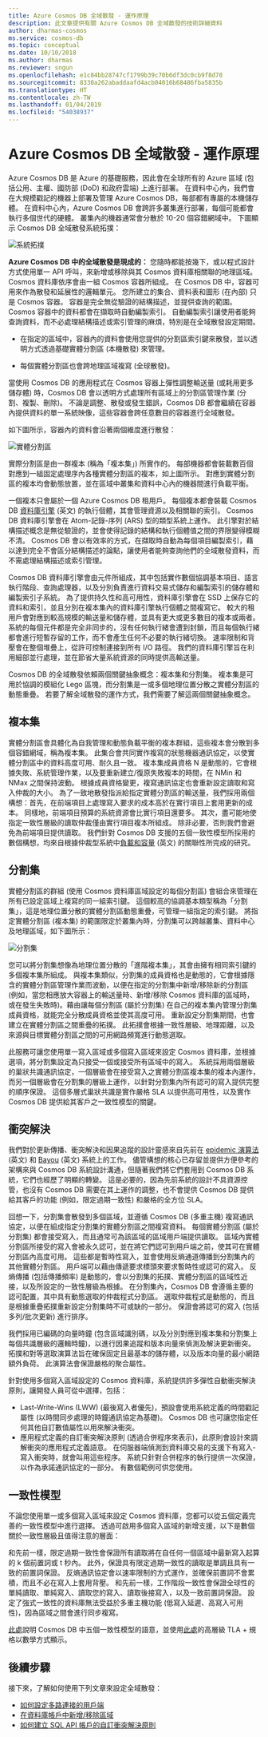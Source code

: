 ```yaml
---
title: Azure Cosmos DB 全域散發 - 運作原理
description: 此文章提供有關 Azure Cosmos DB 全域散發的技術詳細資料
author: dharmas-cosmos
ms.service: cosmos-db
ms.topic: conceptual
ms.date: 10/10/2018
ms.author: dharmas
ms.reviewer: sngun
ms.openlocfilehash: e1c84bb28747cf1799b39c70b6df3dc0cb9f8d78
ms.sourcegitcommit: 8330a262abaddaafd4acb04016b68486fba5835b
ms.translationtype: HT
ms.contentlocale: zh-TW
ms.lasthandoff: 01/04/2019
ms.locfileid: "54038937"
---
```

# <a name="azure-cosmos-db-global-distribution---under-the-hood"></a>Azure Cosmos DB 全域散發 - 運作原理

Azure Cosmos DB 是 Azure 的基礎服務，因此會在全球所有的 Azure 區域 (包括公用、主權、國防部 (DoD) 和政府雲端) 上進行部署。 在資料中心內，我們會在大規模戳記的機器上部署及管理 Azure Cosmos DB，每部都有專屬的本機儲存體。 在資料中心內，Azure Cosmos DB 會跨許多叢集進行部署，每個可能都會執行多個世代的硬體。 叢集內的機器通常會分散於 10-20 個容錯網域中。 下圖顯示 Cosmos DB 全域散發系統拓撲：

![系統拓撲](./media/global-dist-under-the-hood/distributed-system-topology.png)

**Azure Cosmos DB 中的全域散發是現成的：** 您隨時都能按幾下，或以程式設計方式使用單一 API 呼叫，來新增或移除與其 Cosmos 資料庫相關聯的地理區域。 Cosmos 資料庫依序會由一組 Cosmos 容器所組成。 在 Cosmos DB 中，容器可用來作為散發和延展性的邏輯單元。 您所建立的集合、資料表和圖形 (在內部) 只是 Cosmos 容器。 容器是完全無從驗證的結構描述，並提供查詢的範圍。 Cosmos 容器中的資料都會在擷取時自動編製索引。 自動編製索引讓使用者能夠查詢資料，而不必處理結構描述或索引管理的麻煩，特別是在全域散發設定期間。  

- 在指定的區域中，容器內的資料會使用您提供的分割區索引鍵來散發，並以透明方式透過基礎實體分割區 (本機散發) 來管理。  

- 每個實體分割區也會跨地理區域複寫 (全球散發)。 

當使用 Cosmos DB 的應用程式在 Cosmos 容器上彈性調整輸送量 (或耗用更多儲存體) 時，Cosmos DB 會以透明方式處理所有區域上的分割區管理作業 (分割、複製、刪除)。 不論是調整、散發或發生錯誤，Cosmos DB 都會繼續在容器內提供資料的單一系統映像，這些容器會跨任意數目的容器進行全域散發。  

如下圖所示，容器內的資料會沿著兩個維度進行散發：  

![實體分割區](./media/global-dist-under-the-hood/distribution-of-resource-partitions.png)

實際分割區是由一群複本 (稱為「複本集」) 所實作的。 每部機器都會裝載數百個對應到一組固定處理序內各種實體分割區的複本，如上圖所示。 對應到實體分割區的複本均會動態放置，並在區域中叢集和資料中心內的機器間進行負載平衡。  

一個複本只會屬於一個 Azure Cosmos DB 租用戶。 每個複本都會裝載 Cosmos DB [資料庫引擎](https://www.vldb.org/pvldb/vol8/p1668-shukla.pdf) \(英文\) 的執行個體，其會管理資源以及相關聯的索引。 Cosmos DB 資料庫引擎會在 Atom-記錄-序列 (ARS) 型的類型系統上運作。 此引擎對於結構描述概念是無從驗證的，並會使得記錄的結構和執行個體值之間的界限變得模糊不清。 Cosmos DB 會以有效率的方式，在擷取時自動為每個項目編製索引，藉以達到完全不會區分結構描述的論點，讓使用者能夠查詢他們的全域散發資料，而不需處理結構描述或索引管理。

Cosmos DB 資料庫引擎會由元件所組成，其中包括實作數個協調基本項目、語言執行階段、查詢處理器，以及分別負責進行資料交易式儲存和編製索引的儲存體和編製索引子系統。 為了提供持久性和高可用性，資料庫引擎會在 SSD 上保存它的資料和索引，並且分別在複本集內的資料庫引擎執行個體之間複寫它。 較大的租用戶會對應到較高規模的輸送量和儲存體，並具有更大或更多數目的複本或兩者。 系統的每個元件都是完全非同步的，沒有任何執行緒會遭到封鎖，而且每個執行緒都會進行短暫存留的工作，而不會產生任何不必要的執行緒切換。 速率限制和背壓會在整個堆疊上，從許可控制連接到所有 I/O 路徑。 我們的資料庫引擎旨在利用細部並行處理，並在節省大量系統資源的同時提供高輸送量。

Cosmos DB 的全域散發依賴兩個關鍵抽象概念：複本集和分割集。 複本集是可用於協調的模組化 Lego 區塊，而分割集是一或多個地理位置分散之實體分割區的動態重疊。 若要了解全域散發的運作方式，我們需要了解這兩個關鍵抽象概念。 

## <a name="replica-sets"></a>複本集

實體分割區會具體化為自我管理和動態負載平衡的複本群組，這些複本會分散到多個容錯網域，稱為複本集。 此集合會共同實作複寫的狀態機器通訊協定，以使實體分割區中的資料高度可用、耐久且一致。 複本集成員資格 N 是動態的，它會根據失敗、系統管理作業，以及要重新建立/復原失敗複本的時間，在 NMin 和 NMax 之間保持波動。 根據成員資格變更，複寫通訊協定也會重新設定讀取和寫入仲裁的大小。 為了一致地散發指派給指定實體分割區的輸送量，我們採用兩個構想：首先，在前端項目上處理寫入要求的成本高於在實行項目上套用更新的成本。 同樣地，前端項目預算的系統資源會比實行項目還要多。 其次，盡可能地使指定一致性層級的讀取仲裁僅由實行項目複本所組成。 除非必要，否則我們會避免為前端項目提供讀取。 我們針對 Cosmos DB 支援的五個一致性模型所採用的數個構想，均來自根據仲裁型系統中[負載和容量](https://www.cs.utexas.edu/~lorenzo/corsi/cs395t/04S/notes/naor98load.pdf) \(英文\) 的關聯性所完成的研究。  

## <a name="partition-sets"></a>分割集

實體分割區的群組 (使用 Cosmos 資料庫區域設定的每個分割區) 會組合來管理在所有已設定區域上複寫的同一組索引鍵。 這個較高的協調基本類型稱為「分割集」，這是地理位置分散的實體分割區動態重疊，可管理一組指定的索引鍵。 將指定實體分割區 (複本集) 的範圍限定於叢集內時，分割集可以跨越叢集、資料中心及地理區域，如下圖所示：  

![分割集](./media/global-dist-under-the-hood/dynamic-overlay-of-resource-partitions.png)

您可以將分割集想像為地理位置分散的「進階複本集」，其會由擁有相同索引鍵的多個複本集所組成。 與複本集類似，分割集的成員資格也是動態的，它會根據隱含的實體分割區管理作業而波動，以便在指定的分割集中新增/移除新的分割區 (例如，當您相應放大容器上的輸送量時、新增/移除 Cosmos 資料庫的區域時，或在發生失敗時)。藉由讓每個分割區 (屬於分割集) 在自己的複本集內管理分割集成員資格，就能完全分散成員資格並使其高度可用。 重新設定分割集期間，也會建立在實體分割區之間重疊的拓撲。 此拓撲會根據一致性層級、地理距離，以及來源與目標實體分割區之間的可用網路頻寬進行動態選取。  

此服務可讓您使用單一寫入區域或多個寫入區域來設定 Cosmos 資料庫，並根據選項，將分割集設定為只接受一個或接受所有區域中的寫入。 系統採用兩個層級的巢狀共識通訊協定，一個層級會在接受寫入之實體分割區複本集的複本內運作，而另一個層級會在分割集的層級上運作，以針對分割集內所有認可的寫入提供完整的順序保證。 這個多層式巢狀共識是實作嚴格 SLA 以提供高可用性，以及實作 Cosmos DB 提供給其客戶之一致性模型的關鍵。  

## <a name="conflict-resolution"></a>衝突解決

我們對於更新傳播、衝突解決和因果追蹤的設計靈感來自先前在 [epidemic 演算法](https://www.cs.utexas.edu/~lorenzo/corsi/cs395t/04S/notes/naor98load.pdf) \(英文\) 和 [Bayou](https://zoo.cs.yale.edu/classes/cs422/2013/bib/terry95managing.pdf) \(英文\) 系統上的工作。 儘管構想的核心已存留並提供方便參考的架構來與 Cosmos DB 系統設計溝通，但隨著我們將它們套用到 Cosmos DB 系統，它們也經歷了明顯的轉變。 這是必要的，因為先前系統的設計不具資源控管，也沒有 Cosmos DB 需要在其上運作的調整，也不會提供 Cosmos DB 提供給其客戶的功能 (例如，限定過期一致性) 和嚴格的全方位 SLA。  

回想一下，分割集會散發到多個區域，並遵循 Cosmos DB (多重主機) 複寫通訊協定，以便在組成指定分割集的實體分割區之間複寫資料。 每個實體分割區 (屬於分割集) 都會接受寫入，而且通常可為該區域的區域用戶端提供讀取。 區域內實體分割區所接受的寫入會被永久認可，並在將它們認可到用戶端之前，使其可在實體分割區內高度可用。 這些都是暫時性寫入，並會使用反熵通道傳播到分割集內的其他實體分割區。 用戶端可以藉由傳遞要求標頭來要求暫時性或認可的寫入。 反熵傳播 (包括傳播頻率) 是動態的，會以分割集的拓撲、實體分割區的區域性近接，以及所設定的一致性層級為根據。 在分割集內，Cosmos DB 會遵循主要的認可配置，其中具有動態選取的仲裁程式分割區。 選取仲裁程式是動態的，而且是根據重疊拓撲重新設定分割集時不可或缺的一部分。 保證會將認可的寫入 (包括多列/批次更新) 進行排序。 

我們採用已編碼的向量時鐘 (包含區域識別碼，以及分別對應到複本集和分割集上每個共識層級的邏輯時鐘)，以進行因果追蹤和版本向量來偵測及解決更新衝突。 拓撲和對等選取演算法旨在確保固定且最基本的儲存體，以及版本向量的最小網路額外負荷。 此演算法會保證嚴格的聚合屬性。  

針對使用多個寫入區域設定的 Cosmos 資料庫，系統提供許多彈性自動衝突解決原則，讓開發人員可從中選擇，包括： 

- Last-Write-Wins (LWW) (最後寫入者優先)，預設會使用系統定義的時間戳記屬性 (以時間同步處理的時鐘通訊協定為基礎)。 Cosmos DB 也可讓您指定任何其他自訂數值屬性以用來解決衝突。  
- 應用程式定義的自訂衝突解決原則 (透過合併程序來表示)，此原則會設計來調解衝突的應用程式定義語意。 在伺服器端偵測到資料庫交易的支援下有寫入-寫入衝突時，就會叫用這些程序。 系統只針對合併程序的執行提供一次保證，以作為承諾通訊協定的一部分。 有數個範例可供您使用。  

## <a name="consistency-models"></a>一致性模型

不論您使用單一或多個寫入區域來設定 Cosmos 資料庫，您都可以從五個定義完善的一致性模型中進行選擇。 透過可啟用多個寫入區域的新增支援，以下是數個關於一致性層級且值得注意的層面：  

和先前一樣，限定過期一致性會保證所有讀取將在自任何一個區域中最新寫入起算的 k 個前置詞或 t 秒內。 此外，保證具有限定過期一致性的讀取是單調且具有一致的前置詞保證。 反熵通訊協定會以速率限制的方式運作，並確保前置詞不會累積，而且不必在寫入上套用背壓。 和先前一樣，工作階段一致性會保證全球性的單純讀取、單純寫入、讀取您的寫入、讀取後接寫入，以及一致前置詞保證。 設定了強式一致性的資料庫無法受益於多重主機功能 (低寫入延遲、高寫入可用性)，因為區域之間會進行同步複寫。

[此處](consistency-levels.md)說明 Cosmos DB 中五個一致性模型的語意，並使用[此處](https://github.com/Azure/azure-cosmos-tla)的高層級 TLA + 規格以數學方式顯示。

## <a name="next-steps"></a>後續步驟

接下來，了解如何使用下列文章來設定全域散發：

* [如何設定多路連接的用戶端](how-to-manage-database-account.md#configure-clients-for-multi-homing)
* [在資料庫帳戶中新增/移除區域](how-to-manage-database-account.md#addremove-regions-from-your-database-account)
* [如何建立 SQL API 帳戶的自訂衝突解決原則](how-to-manage-conflicts.md#create-a-custom-conflict-resolution-policy)
